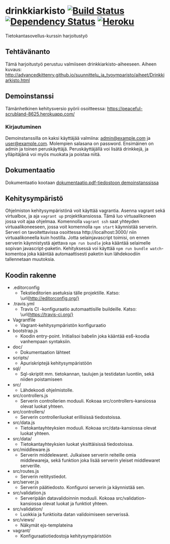 # drinkkiarkisto [![Build Status](https://travis-ci.org/googol/drinkkiarkisto.svg?branch=master)](https://travis-ci.org/googol/drinkkiarkisto) [![Dependency Status](https://david-dm.org/googol/drinkkiarkisto.svg)](https://david-dm.org/googol/drinkkiarkisto) [![Heroku](https://heroku-badge.herokuapp.com/?app=peaceful-scrubland-8625)](https://peaceful-scrubland-8625.herokuapp.com/)

Tietokantasovellus-kurssin harjoitustyö

## Tehtävänanto
Tämä harjoitustyö perustuu valmiiseen drinkkiarkisto-aiheeseen. Aiheen kuvaus: http://advancedkittenry.github.io/suunnittelu_ja_tyoymparisto/aiheet/Drinkkiarkisto.html

## Demoinstanssi
Tämänhetkinen kehitysversio pyörii osoitteessa: https://peaceful-scrubland-8625.herokuapp.com/

### Kirjautuminen
Demoinstanssilla on kaksi käyttäjää valmiina: admin@example.com ja user@example.com. Molempien salasana on password. Ensimäinen on admin ja toinen peruskäyttäjä. Peruskäyttäjällä voi lisätä drinkkejä, ja ylläpitäjänä voi myös muokata ja poistaa niitä.

## Dokumentaatio
Dokumentaatio kootaan [dokumentaatio.pdf-tiedostoon demoinstanssissa](https://peaceful-scrubland-8625.herokuapp.com/doc/documentation.pdf)

## Kehitysympäristö
Ohjelmiston kehitysympäristönä voit käyttää vagrantia. Asenna vagrant sekä virtualbox, ja aja `vagrant up` projektikansiossa. Tämä luo virtuaalikoneen jossa voit ajaa ohjelmaa. Komennolla `vagrant ssh` saat yhteyden virtuaalikoneeseen, jossa voit komennolla `npm start` käynnistää serverin. Serveri on tavoitettavissa osoittessa http://localhost:3000/ niin virtuaalikoneella kuin hostilla. Jotta selainjavascript toimisi, on ennen serverin käynnistystä ajettava `npm run bundle` joka kääntää selaimelle sopivan javascript-paketin. Kehityksessä voi käyttää `npm run bundle watch`-komentoa joka kääntää automaattisesti paketin kun lähdekoodiin tallennetaan muutoksia.

## Koodin rakenne
- .editorconfig
  - Tekstieditorien asetuksia tälle projektille. Katso: \url{http://editorconfig.org/}
- .travis.yml
  - Travis CI -konfiguraatio automaattisille buildeille. Katso: \url{https://travis-ci.org/}
- Vagrantfile
  - Vagrant-kehitysympäristön konfiguraatio
- bootstrap.js
  - Koodin entry-point. Initialisoi babelin joka kääntää es6-koodia vanhempaan syntaksiin.
- doc/
  - Dokumentaation lähteet
- scripts/
  - Apuriskriptejä kehitysympäristöön
- sql/
  - Sql-skriptit mm. tietokannan, taulujen ja testidatan luontiin, sekä niiden poistamiseen
- src/
  - Lähdekoodi ohjelmistolle.
- src/controllers.js
  - Serverin controllerien moduuli. Kokoaa src/controllers-kansiossa olevat luokat yhteen.
- src/controllers/
  - Serverin controlleriluokat erillisissä tiedostoissa.
- src/data.js
  - Tietokantayhteyksien moduuli. Kokoaa src/data-kansiossa olevat luokat yhteen.
- src/data/
  - Tietokantayhteyksien luokat yksittäisissä tiedostoissa.
- src/middleware.js
  - Serverin middelewaret. Julkaisee serverin reiteille omia middlewareja, sekä funktion joka lisää serverin yleiset middlewaret serverille.
- src/routes.js
  - Serverin reititystiedot.
- src/server.js
  - Serverin päätiedosto. Konfiguroi serverin ja käynnistää sen.
- src/validation.js
  - Serveripään datavalidoinnin moduuli. Kokoaa src/validation-kansiossa olevat luokat ja funktiot yhteen.
- src/validation/
  - Luokkia ja funktioita datan validoimiseen serverissä.
- src/views/
  - Näkymät ejs-templateina
- vagrant/
  - Konfiguraatiotiedostoja kehitysympäristöön
